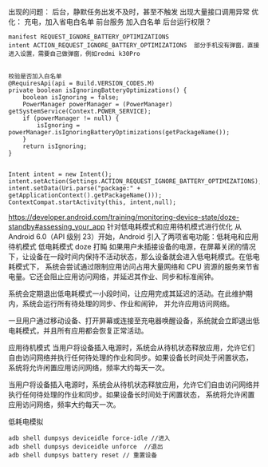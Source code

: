 
出现的问题：
后台，静默任务出发不及时，甚至不触发   出现大量接口调用异常
优化：
充电，加入省电白名单   前台服务
加入白名单   后台运行权限？
```
manifest REQUEST_IGNORE_BATTERY_OPTIMIZATIONS
intent ACTION_REQUEST_IGNORE_BATTERY_OPTIMIZATIONS  部分手机没有弹窗，直接进入设置，需要自己做弹窗，例如redmi k30Pro


校验是否加入白名单
@RequiresApi(api = Build.VERSION_CODES.M)
private boolean isIgnoringBatteryOptimizations() {
    boolean isIgnoring = false;
    PowerManager powerManager = (PowerManager) getSystemService(Context.POWER_SERVICE);
    if (powerManager != null) {
        isIgnoring = powerManager.isIgnoringBatteryOptimizations(getPackageName());
    }
    return isIgnoring;
}


Intent intent = new Intent();
intent.setAction(Settings.ACTION_REQUEST_IGNORE_BATTERY_OPTIMIZATIONS);
intent.setData(Uri.parse("package:" + getApplicationContext().getPackageName()));
ContextCompat.startActivity(this, intent,null);
```


https://developer.android.com/training/monitoring-device-state/doze-standby#assessing_your_app
针对低电耗模式和应用待机模式进行优化
从 Android 6.0（API 级别 23）开始，Android 引入了两项省电功能：低耗电和应用待机模式
低电耗模式  doze 打盹
如果用户未插接设备的电源，在屏幕关闭的情况下，让设备在一段时间内保持不活动状态，那么设备就会进入低电耗模式。在低电耗模式下，
系统会尝试通过限制应用访问占用大量网络和 CPU 资源的服务来节省电量。它还会阻止应用访问网络，并延迟其作业、同步和标准闹钟。

系统会定期退出低电耗模式一小段时间，让应用完成其延迟的活动。在此维护期内，系统会运行所有待处理的同步、作业和闹钟，
并允许应用访问网络。

一旦用户通过移动设备、打开屏幕或连接至充电器唤醒设备，系统就会立即退出低电耗模式，并且所有应用都会恢复正常活动。


应用待机模式
当用户将设备插入电源时，系统会从待机状态释放应用，允许它们自由访问网络并执行任何待处理的作业和同步。如果设备长时间处于闲置状态，
系统将允许闲置应用访问网络，频率大约每天一次。

当用户将设备插入电源时，系统会从待机状态释放应用，允许它们自由访问网络并执行任何待处理的作业和同步。如果设备长时间处于闲置状态，
系统将允许闲置应用访问网络，频率大约每天一次。


低耗电模拟
```
adb shell dumpsys deviceidle force-idle //进入
adb shell dumpsys deviceidle unforce  //退出
adb shell dumpsys battery reset // 重置设备
```